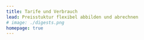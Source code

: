 ```yaml
---
title: Tarife und Verbrauch
lead: Preisstuktur flexibel abbilden und abrechnen
# image: ./digests.png
homepage: true
---
```




